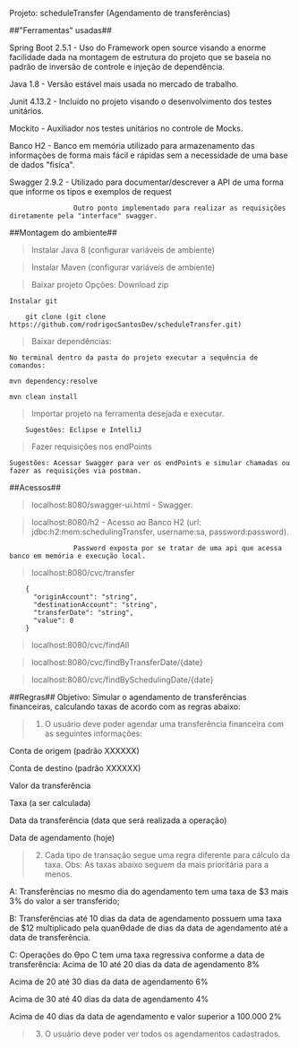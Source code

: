 Projeto: scheduleTransfer (Agendamento de transferências)

##"Ferramentas" usadas##

Spring Boot 2.5.1 - Uso do Framework open source visando a enorme facilidade dada na montagem de estrutura do projeto
					que se baseia no padrão de inversão de controle e injeção de dependência.
					
Java 1.8      	  - Versão estável mais usada no mercado de trabalho.

Junit 4.13.2      - Incluído no projeto visando o desenvolvimento dos testes unitários.

Mockito       	  - Auxiliador nos testes unitários no controle de Mocks.

Banco H2      	  - Banco em memória utilizado para armazenamento das informações de forma mais fácil e rápidas sem a necessidade de uma base de dados "fisíca".

Swagger 2.9.2 	  - Utilizado para documentar/descrever a API de uma forma que informe os tipos e exemplos de request

					Outro ponto implementado para realizar as requisições diretamente pela "interface" swagger.
					
##Montagem do ambiente##

> Instalar Java 8 (configurar variáveis de ambiente)

> Instalar Maven  (configurar variáveis de ambiente)

> Baixar projeto
	Opções:
	Download zip
	
	Instalar git
	
		git clone (git clone https://github.com/rodrigocSantosDev/scheduleTransfer.git)
		
> Baixar dependências:		

	No terminal dentro da pasta do projeto executar a sequência de comandos:
	
	mvn dependency:resolve
	
	mvn clean install

> Importar projeto na ferramenta desejada e executar.

		Sugestões: Eclipse e IntelliJ

> Fazer requisições nos endPoints 

	Sugestões: Acessar Swagger para ver os endPoints e simular chamadas ou fazer as requisições via postman.	
					
##Acessos##
> localhost:8080/swagger-ui.html - Swagger.

> localhost:8080/h2 - Acesso ao Banco H2 (url: jdbc:h2:mem:schedulingTransfer, username:sa, password:password).

					Password exposta por se tratar de uma api que acessa banco em memória e execução local.
					
>localhost:8080/cvc/transfer

		{
		  "originAccount": "string",
		  "destinationAccount": "string",
		  "transferDate": "string",
		  "value": 0
		}
		
> localhost:8080/cvc/findAll

> localhost:8080/cvc/findByTransferDate/{date}

> localhost:8080/cvc/findBySchedulingDate/{date}

##Regras##
Objetivo: Simular o agendamento de transferências financeiras, calculando taxas de acordo com as regras abaixo:

> 1) O usuário deve poder agendar uma transferência financeira com as seguintes informações:

Conta de origem (padrão XXXXXX)

Conta de destino (padrão XXXXXX)

Valor da transferência

Taxa (a ser calculada)

Data da transferência (data que será realizada a operação)

Data de agendamento (hoje)

> 2) Cada tipo de transação segue uma regra diferente para cálculo da taxa.
Obs: As taxas abaixo seguem da mais prioritária para a menos.

A: Transferências no mesmo dia do agendamento tem uma taxa de $3 mais 3% do valor a ser
transferido;

B: Transferências até 10 dias da data de agendamento possuem uma taxa de $12 multiplicado
pela quanƟdade de dias da data de agendamento até a data de transferência.

C: Operações do Ɵpo C tem uma taxa regressiva conforme a data de transferência:
Acima de 10 até 20 dias da data de agendamento 8%

Acima de 20 até 30 dias da data de agendamento 6%

Acima de 30 até 40 dias da data de agendamento 4%

Acima de 40 dias da data de agendamento e valor superior a 100.000 2%

> 3) O usuário deve poder ver todos os agendamentos cadastrados.
